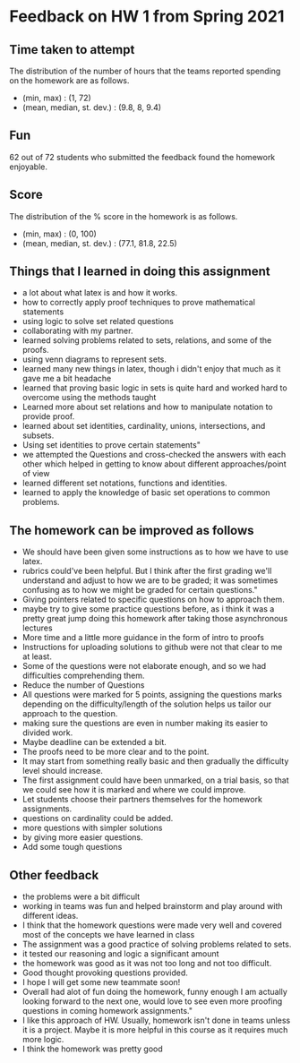 # Feedback on HW 1 from Spring 2021

Time taken to attempt
-

The distribution of the number of hours that the teams reported spending on the homework are as follows.

- (min, max) : (1, 72)
- (mean, median, st. dev.) : (9.8, 8, 9.4)

Fun
-

62 out of 72 students who submitted the feedback found the homework enjoyable.

Score
-

The distribution of the % score in the homework is as follows.

- (min, max) : (0, 100)
- (mean, median, st. dev.) : (77.1, 81.8, 22.5)

Things that I learned in doing this assignment
-

- a lot about what latex is and how it works.
- how to correctly apply proof techniques to prove mathematical statements
- using logic to solve set related questions
- collaborating with my partner.
- learned solving problems related to sets, relations, and some of the proofs.
- using venn diagrams to represent sets.
- learned many new things in latex, though i didn't enjoy that much as it gave me a bit headache
- learned that proving basic logic in sets is quite hard and worked hard to overcome using the methods taught
- Learned more about set relations and how to manipulate notation to provide proof.
- learned about set identities, cardinality, unions, intersections, and subsets.
- Using set identities to prove certain statements"
- we attempted the Questions and cross-checked the answers with each other which helped in getting to know about different approaches/point of view
- learned different set notations, functions and identities.
- learned to apply the knowledge of basic set operations to common problems.

The homework can be improved as follows
-

- We should have been given some instructions as to how we have to use latex.
- rubrics could've been helpful. But I think after the first grading we'll understand and adjust to how we are to be graded; it was sometimes confusing as to how we might be graded for certain questions."
- Giving pointers related to specific questions on how to approach them.
- maybe try to give some practice questions before, as i think it was a pretty great jump doing this homework after taking those asynchronous lectures
- More time and a little more guidance in the form of intro to proofs
- Instructions for uploading solutions to github were not that clear to me at least.
- Some of the questions were not elaborate enough, and so we had difficulties comprehending them.
- Reduce the number of Questions
- All questions were marked for 5 points, assigning the questions marks depending on the difficulty/length of the solution helps us tailor our approach to the question.
- making sure the questions are even in number making its easier to divided work.
- Maybe deadline can be extended a bit.
- The proofs need to be more clear and to the point.
- It may start from something really basic and then gradually the difficulty level should increase.
- The first assignment could have been unmarked, on a trial basis, so that we could see how it is marked and where we could improve.
- Let students choose their partners themselves for the homework assignments.
- questions on cardinality could be added.
- more questions with simpler solutions
- by giving more easier questions.
- Add some tough questions

Other feedback
-

- the problems were a bit difficult
- working in teams was fun and helped brainstorm and play around with different ideas.
- I think that the homework questions were made very well and covered most of the concepts we have learned in class
- The assignment was a good practice of solving problems related to sets.
- it tested our reasoning and logic a significant amount
- the homework was good as it was not too long and not too difficult.
- Good thought provoking questions provided.
- I hope I will get some new teammate soon!
- Overall had alot of fun doing the homework, funny enough I am actually looking forward to the next one, would love to see even more proofing questions in coming homework assignments."
- I like this approach of HW. Usually, homework isn't done in teams unless it is a project. Maybe it is more helpful in this course as it requires much more logic.
- I think the homework was pretty good
